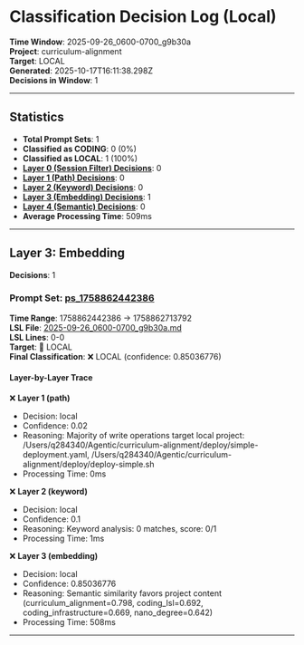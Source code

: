 # Classification Decision Log (Local)

**Time Window**: 2025-09-26_0600-0700_g9b30a<br>
**Project**: curriculum-alignment<br>
**Target**: LOCAL<br>
**Generated**: 2025-10-17T16:11:38.298Z<br>
**Decisions in Window**: 1

---

## Statistics

- **Total Prompt Sets**: 1
- **Classified as CODING**: 0 (0%)
- **Classified as LOCAL**: 1 (100%)
- **[Layer 0 (Session Filter) Decisions](#layer-0-session-filter)**: 0
- **[Layer 1 (Path) Decisions](#layer-1-path)**: 0
- **[Layer 2 (Keyword) Decisions](#layer-2-keyword)**: 0
- **[Layer 3 (Embedding) Decisions](#layer-3-embedding)**: 1
- **[Layer 4 (Semantic) Decisions](#layer-4-semantic)**: 0
- **Average Processing Time**: 509ms

---

## Layer 3: Embedding

**Decisions**: 1

### Prompt Set: [ps_1758862442386](../../history/2025-09-26_0600-0700_g9b30a.md#ps_1758862442386)

**Time Range**: 1758862442386 → 1758862713792<br>
**LSL File**: [2025-09-26_0600-0700_g9b30a.md](../../history/2025-09-26_0600-0700_g9b30a.md#ps_1758862442386)<br>
**LSL Lines**: 0-0<br>
**Target**: 📍 LOCAL<br>
**Final Classification**: ❌ LOCAL (confidence: 0.85036776)

#### Layer-by-Layer Trace

❌ **Layer 1 (path)**
- Decision: local
- Confidence: 0.02
- Reasoning: Majority of write operations target local project: /Users/q284340/Agentic/curriculum-alignment/deploy/simple-deployment.yaml, /Users/q284340/Agentic/curriculum-alignment/deploy/deploy-simple.sh
- Processing Time: 0ms

❌ **Layer 2 (keyword)**
- Decision: local
- Confidence: 0.1
- Reasoning: Keyword analysis: 0 matches, score: 0/1
- Processing Time: 1ms

❌ **Layer 3 (embedding)**
- Decision: local
- Confidence: 0.85036776
- Reasoning: Semantic similarity favors project content (curriculum_alignment=0.798, coding_lsl=0.692, coding_infrastructure=0.669, nano_degree=0.642)
- Processing Time: 508ms

---


